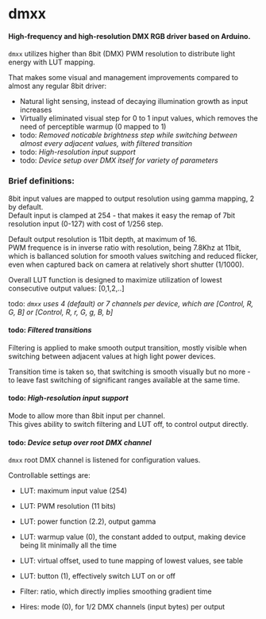 # dmxx

#### High-frequency and high-resolution DMX RGB driver based on Arduino.

`dmxx` utilizes higher than 8bit (DMX) PWM resolution to distribute light energy with LUT mapping.

That makes some visual and management improvements compared to almost any regular 8bit driver:

* Natural light sensing, instead of decaying illumination growth as input increases
* Virtually eliminated visual step for 0 to 1 input values, which removes the need of perceptible warmup (0 mapped to 1)
* todo: *Removed noticable brightness step while switching between almost every adjacent values, with filtered transition*
* todo: *High-resolution input support*
* todo: *Device setup over DMX itself for variety of parameters*


### Brief definitions:

8bit input values are mapped to output resolution using gamma mapping, 2 by default.  
Default input is clamped at 254 - that makes it easy the remap of 7bit resolution input (0-127)
with cost of 1/256 step.

Default output resolution is 11bit depth, at maximum of 16.  
PWM frequence is in inverse ratio with resolution, being 7.8Khz at 11bit,
which is ballanced solution for smooth values switching and reduced flicker,
even when captured back on camera at relatively short shutter (1/1000).

Overall LUT function is designed to maximize utilization of lowest consecutive output values: [0,1,2,..]


todo: *`dmxx` uses 4 (default) or 7 channels per device, which are [Control, R, G, B] or [Control, R, r, G, g, B, b]*



#### todo: *Filtered transitions*

Filtering is applied to make smooth output transition, mostly visible when switching
between adjacent values at high light power devices.

Transition time is taken so, that switching is smooth visually but no more - 
to leave fast switching of significant ranges available at the same time.



#### todo: *High-resolution input support*

Mode to allow more than 8bit input per channel.  
This gives ability to switch filtering and LUT off, to control output directly.



#### todo: *Device setup over root DMX channel*

`dmxx` root DMX channel is listened for configuration values.

Controllable settings are:

* LUT: maximum input value (254)
* LUT: PWM resolution (11 bits)
* LUT: power function (2.2), output gamma
* LUT: warmup value (0), the constant added to output, making device being lit minimally all the time
* LUT: virtual offset, used to tune mapping of lowest values, see table
* LUT: button (1), effectively switch LUT on or off

* Filter: ratio, which directly implies smoothing gradient time

* Hires: mode (0), for 1/2 DMX channels (input bytes) per output

